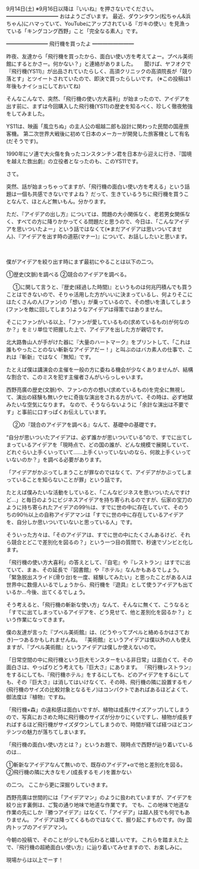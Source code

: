 9月14日(土) ※9月16日以降は『いいね』を押さないでください。
━━━━━━━━━━
おはようございます。
最近、ダウンタウン(松ちゃん&浜ちゃん)にハマっていて、YouTubeにアップされている『ガキの使い』を見漁っている「キングコング西野」こと「完全なる素人」です。

━━━━━━━━
飛行機を買ったよ
━━━━━━━━

昨夜、友達から「飛行機を買ったから、面白い使い方を考えてよー。プペル美術館にするとかさー。何かない？」と連絡がありました。
　
聞けば、ヤフオクで『飛行機(YS11)』が出品されていたらしく、高須クリニックの高須院長が「競り落とす」とツイートされていたので、即決で買ったらしいです。
(※この投稿は1年後もナイショにしておいてね)

そんなこんなで、突然、「飛行機の使い方大喜利」が始まったので、アイデアを出す前に、まずは今回購入した飛行機(YS11)の歴史を知るべく、珍しく徹夜勉強をしてみました。

YS11は、映画「風立ちぬ」の主人公の堀越二郎も設計に関わった民間の国産旅客機。
第二次世界大戦後に初めて日本のメーカーが開発した旅客機として有名(だそうです)。

1990年にソ連で大火傷を負ったコンスタンチン君を日本から迎えに行き、『国境を越えた救出劇』の立役者となったのも、このYS11です。


さて。

突然、話が始まっちゃってますが、「飛行機の面白い使い方を考える」という話題は一個も共感できないですよね？
だって、生きているうちに飛行機を買うことなんて、ほとんど無いもん。分かります。

ただ、『アイデアの出し方』については、問題の大小関係なく、老若男女関係なく、すべての方に降りかかってくる問題だと思うので、今日は、「こんなアイデアを思いついたよー」という話ではなくて(※まだアイデアは思いついてません)、『アイデアを出す時の道筋(マナー)』について、お話ししたいと思います。

　

僕がアイデアを絞り出す時にまず最初にやることは以下の二つ。

①歴史(文脈)を調べる
②競合のアイデアを調べる。

　
①に関して言うと、『歴史(経過した時間)』というものは何兆円積んでも買うことはできないので、そりゃ活用した方がいいに決まっているし、何よりそこにはたくさんの人(ファン)の「想い」が乗っているので、その想いを潰してしまう(ファンを敵に回してしまう)ようなアイデアは得策ではありません。

そこにファンがいる以上、「ファンが愛しているもの(求めているもの)が何なのか？」をミリ単位で把握した上で、アイデアを出した方が親切です。

北大路魯山人が手がけた器に『大量のハートマーク』をプリントして、「これは誰もやったことのない斬新なアイデアだー！」と叫ぶのはバカ素人の仕事で、これは『斬新』ではなく『無知』です。

たとえば僕は講演会の主催を一般の方に委ねる機会が少なくありませんが、結構な割合で、このミスを犯す主催者さんがいらっしゃいます。

西野亮廣の歴史(文脈)や、ファンの方の想い(求めているもの)を完全に無視して、演出の経験も無いクセに奇抜な演出をされる方がいて、その時は、必ず地獄みたいな空気になります。
なので、そうならないように「余計な演出は不要です」と事前に口すっぱくお伝えしています。

　
②の『競合のアイデアを調べる』なんて、基礎中の基礎です。

“自分が思いついたアイデアは、必ず誰かが思いついている”ので、すでに出てしまっているアイデアを「現時点で、どの国の誰が、どんな規模で展開していて、どれぐらい上手くいっていて……上手くいっていないのなら、何故上手くいっていないのか？」を調べる必要があります。

「アイデアがかぶってしまうことが罪なのではなくて、アイデアがかぶってしまっていることを知らないことが罪」という話です。

たとえば僕みたいな活動をしていると、「こんなビジネスを思いついたんですけど…」と毎日のようにビジネスアイデアを持ち寄られるのですが、伝家の宝刀のように持ち寄られたアイデアの99％は、すでに世の中に存在していて、そのうちの90％以上の自称アイデアマンは「すでに世の中に存在しているアイデアを、自分しか思いついていないと思っている人」です。

そういった方々は、「そのアイデアは、すでに世の中にたくさんあるけど、それら競合とどこで差別化を図るの？」という一つ目の質問で、秒速でゾンビと化します。

「飛行機の使い方大喜利」の答えとして、『自宅』や『レストラン』はすでに出ていて、まぁ、その延長で『図書館』や『ホテル』なんかもあるでしょう。
「緊急脱出スライド(滑り台)を一度、経験してみたい」と思ったことがある人は世界中に数億人いるでしょうから、飛行機を『遊具』として使うアイデアも出ているか…今後、出てくるでしょう。

そう考えると、「飛行機の斬新な使い方」なんて、そんなに無くて、こうなると「すでに出てしまっているアイデアを、どう見せて、他と差別化を図るか？」という作業になってきます。

僕の友達が言った『プペル美術館』は、(どうやってプペルと絡めるかはさておき)一つあるかもしれませんね。
『美術館』というアイデアは僕以外の人も使えますが、『プペル美術館』というアイデアは僕しか使えないので。

「日常空間の中に飛行機という巨大モンスターをいる非日常」は面白くて、その面白さは、やっぱりどう考えても『巨大さ』にあります。
『飛行機レストラン』をするにしても、『飛行機ホテル』をするにしても、どのアイデアをするにしても、その『巨大さ』は消してはいけなくて、その時、飛行機の隣に設置するモノ(飛行機のサイズの比較対象となるモノ)はコンパクトであればあるほどよくて、御法度は『植物』ですね。

「飛行機×森」の違和感は面白いですが、植物は成長(サイズアップ)してしまうので、写真におさめた時に飛行機のサイズが分かりにくいですし、植物が成長すればするほど飛行機がサイズダウンしてしまうので、時間が経てば経つほどコンテンツの魅力が落ちてしまいます。

「飛行機の面白い使い方とは？」というお題で、現時点で西野が辿り着いているのは…

①斬新なアイデアなんて無いので、既存のアイデア+αで他と差別化を図る。
②飛行機の隣に大きなモノ(成長するモノ)を置かない

の二つ。
ここから更に深掘りしていきます。

西野亮廣は世間的には「アイデアマン」のように扱われていますが、アイデアを絞り出す裏側は、ご覧の通り地味で地道な作業です。
でも、この地味で地道な作業の先にしか『勝つアイデア』はなくて、「アイデア」は超人技でも何でもありません。
アイデアは降ってくるものではなくて、掘り起こすものです。(by 国内トップのアイデアマン)。

今朝の投稿で、そのことが少しでも伝わると嬉しいです。
これらを踏まえた上で、『飛行機の超絶面白い使い方』に辿り着いてみせますので、お楽しみに。

現場からは以上でーす！
